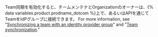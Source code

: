 Team同期を有効化すると、チームメンテナとOrganizationのオーナーは、{% data variables.product.prodname_dotcom %}上で、あるいはAPIを通じてTeamをIdPグループに接続できます。 For more information, see "[Synchronizing a team with an identity provider group](/github/setting-up-and-managing-organizations-and-teams/synchronizing-a-team-with-an-identity-provider-group)" and "[Team synchronization](/v3/teams/team_sync/)."